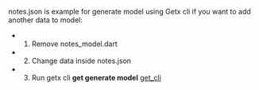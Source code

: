 notes.json is example for generate model using Getx cli
if you want to add another data to model:

- 1.  Remove notes_model.dart
- 2.  Change data inside notes.json
- 3.  Run getx cli **get generate model** [get_cli](https://pub.dev/packages/get_cli)
